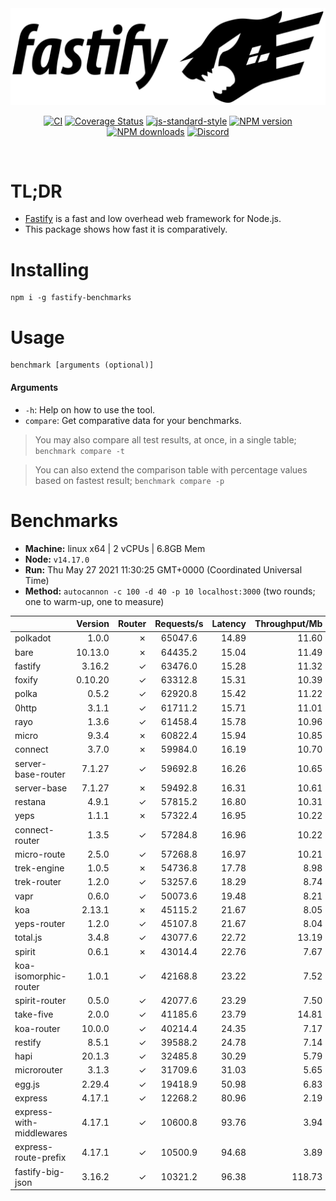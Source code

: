 <div align="center">
  <img src="https://github.com/fastify/graphics/raw/HEAD/fastify-landscape-outlined.svg" width="650" height="auto"/>
</div>

<div align="center">

[![CI](https://github.com/fastify/fastify/workflows/ci/badge.svg)](https://github.com/fastify/fastify/actions/workflows/ci.yml)
[![Coverage Status](https://coveralls.io/repos/github/fastify/fastify/badge.svg?branch=master)](https://coveralls.io/github/fastify/fastify?branch=master)
[![js-standard-style](https://img.shields.io/badge/code%20style-standard-brightgreen.svg?style=flat)](http://standardjs.com/)
[![NPM version](https://img.shields.io/npm/v/fastify.svg?style=flat)](https://www.npmjs.com/package/fastify)
[![NPM downloads](https://img.shields.io/npm/dm/fastify.svg?style=flat)](https://www.npmjs.com/package/fastify)
[![Discord](https://img.shields.io/discord/725613461949906985)](https://discord.gg/fastify)

</div>
<br />

# TL;DR

* [Fastify](https://github.com/fastify/fastify) is a fast and low overhead web framework for Node.js.
* This package shows how fast it is comparatively.

# Installing

```
npm i -g fastify-benchmarks
```

# Usage

```
benchmark [arguments (optional)]
```

#### Arguments

* `-h`: Help on how to use the tool.
* `compare`: Get comparative data for your benchmarks.

> You may also compare all test results, at once, in a single table; `benchmark compare -t`

> You can also extend the comparison table with percentage values based on fastest result; `benchmark compare -p`
# Benchmarks

* __Machine:__ linux x64 | 2 vCPUs | 6.8GB Mem
* __Node:__ `v14.17.0`
* __Run:__ Thu May 27 2021 11:30:25 GMT+0000 (Coordinated Universal Time)
* __Method:__ `autocannon -c 100 -d 40 -p 10 localhost:3000` (two rounds; one to warm-up, one to measure)

|                          | Version | Router | Requests/s | Latency | Throughput/Mb |
| :--                      | --:     | --:    | :-:        | --:     | --:           |
| polkadot                 | 1.0.0   | ✗      | 65047.6    | 14.89   | 11.60         |
| bare                     | 10.13.0 | ✗      | 64435.2    | 15.04   | 11.49         |
| fastify                  | 3.16.2  | ✓      | 63476.0    | 15.28   | 11.32         |
| foxify                   | 0.10.20 | ✓      | 63312.8    | 15.31   | 10.39         |
| polka                    | 0.5.2   | ✓      | 62920.8    | 15.42   | 11.22         |
| 0http                    | 3.1.1   | ✓      | 61711.2    | 15.71   | 11.01         |
| rayo                     | 1.3.6   | ✓      | 61458.4    | 15.78   | 10.96         |
| micro                    | 9.3.4   | ✗      | 60822.4    | 15.94   | 10.85         |
| connect                  | 3.7.0   | ✗      | 59984.0    | 16.19   | 10.70         |
| server-base-router       | 7.1.27  | ✓      | 59692.8    | 16.26   | 10.65         |
| server-base              | 7.1.27  | ✗      | 59492.8    | 16.31   | 10.61         |
| restana                  | 4.9.1   | ✓      | 57815.2    | 16.80   | 10.31         |
| yeps                     | 1.1.1   | ✗      | 57322.4    | 16.95   | 10.22         |
| connect-router           | 1.3.5   | ✓      | 57284.8    | 16.96   | 10.22         |
| micro-route              | 2.5.0   | ✓      | 57268.8    | 16.97   | 10.21         |
| trek-engine              | 1.0.5   | ✗      | 54736.8    | 17.78   | 8.98          |
| trek-router              | 1.2.0   | ✓      | 53257.6    | 18.29   | 8.74          |
| vapr                     | 0.6.0   | ✓      | 50073.6    | 19.48   | 8.21          |
| koa                      | 2.13.1  | ✗      | 45115.2    | 21.67   | 8.05          |
| yeps-router              | 1.2.0   | ✓      | 45107.8    | 21.67   | 8.04          |
| total.js                 | 3.4.8   | ✓      | 43077.6    | 22.72   | 13.19         |
| spirit                   | 0.6.1   | ✗      | 43014.4    | 22.76   | 7.67          |
| koa-isomorphic-router    | 1.0.1   | ✓      | 42168.8    | 23.22   | 7.52          |
| spirit-router            | 0.5.0   | ✓      | 42077.6    | 23.29   | 7.50          |
| take-five                | 2.0.0   | ✓      | 41185.6    | 23.79   | 14.81         |
| koa-router               | 10.0.0  | ✓      | 40214.4    | 24.35   | 7.17          |
| restify                  | 8.5.1   | ✓      | 39588.2    | 24.78   | 7.14          |
| hapi                     | 20.1.3  | ✓      | 32485.8    | 30.29   | 5.79          |
| microrouter              | 3.1.3   | ✓      | 31709.6    | 31.03   | 5.65          |
| egg.js                   | 2.29.4  | ✓      | 19418.9    | 50.98   | 6.83          |
| express                  | 4.17.1  | ✓      | 12268.2    | 80.96   | 2.19          |
| express-with-middlewares | 4.17.1  | ✓      | 10600.8    | 93.76   | 3.94          |
| express-route-prefix     | 4.17.1  | ✓      | 10500.9    | 94.68   | 3.89          |
| fastify-big-json         | 3.16.2  | ✓      | 10321.2    | 96.38   | 118.73        |
